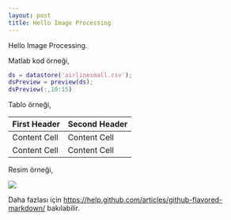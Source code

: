 ```yaml
---
layout: post
title: Hello Image Processing
---
```


Hello Image Processing.

Matlab kod örneği,

```matlab
ds = datastore('airlinesmall.csv');
dsPreview = preview(ds);
dsPreview(:,10:15)
```

Tablo örneği,

First Header  | Second Header
------------- | -------------
Content Cell  | Content Cell
Content Cell  | Content Cell

Resim örneği,

![](http://www.mathworks.com/help/releases/R2015b/examples/matlab_product/AirlineMapReduceExample_01.png)

Daha fazlası için <https://help.github.com/articles/github-flavored-markdown/> bakılabilir.
